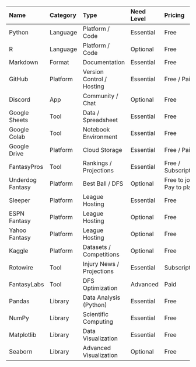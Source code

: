 | Name             | Category   | Type                      | Need Level   | Pricing                    |
|:-----------------|:-----------|:--------------------------|:-------------|:---------------------------|
| Python           | Language   | Platform / Code           | Essential    | Free                       |
| R                | Language   | Platform / Code           | Optional     | Free                       |
| Markdown         | Format     | Documentation             | Essential    | Free                       |
| GitHub           | Platform   | Version Control / Hosting | Essential    | Free / Paid                |
| Discord          | App        | Community / Chat          | Optional     | Free                       |
| Google Sheets    | Tool       | Data / Spreadsheet        | Essential    | Free                       |
| Google Colab     | Tool       | Notebook Environment      | Essential    | Free                       |
| Google Drive     | Platform   | Cloud Storage             | Essential    | Free / Paid                |
| FantasyPros      | Tool       | Rankings / Projections    | Essential    | Free / Subscription        |
| Underdog Fantasy | Platform   | Best Ball / DFS           | Optional     | Free to join / Pay to play |
| Sleeper          | Platform   | League Hosting            | Essential    | Free                       |
| ESPN Fantasy     | Platform   | League Hosting            | Optional     | Free                       |
| Yahoo Fantasy    | Platform   | League Hosting            | Optional     | Free                       |
| Kaggle           | Platform   | Datasets / Competitions   | Optional     | Free                       |
| Rotowire         | Tool       | Injury News / Projections | Essential    | Subscription               |
| FantasyLabs      | Tool       | DFS Optimization          | Advanced     | Paid                       |
| Pandas           | Library    | Data Analysis (Python)    | Essential    | Free                       |
| NumPy            | Library    | Scientific Computing      | Essential    | Free                       |
| Matplotlib       | Library    | Data Visualization        | Essential    | Free                       |
| Seaborn          | Library    | Advanced Visualization    | Optional     | Free                       |